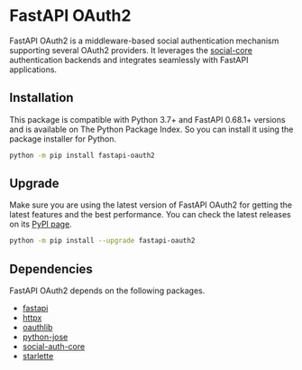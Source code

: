 # FastAPI OAuth2

FastAPI OAuth2 is a middleware-based social authentication mechanism supporting several OAuth2 providers. It leverages
the [social-core](https://github.com/python-social-auth/social-core) authentication backends and integrates seamlessly
with FastAPI applications.

## Installation

This package is compatible with Python 3.7+ and FastAPI 0.68.1+ versions and is available on The Python Package Index.
So you can install it using the package installer for Python.

```bash
python -m pip install fastapi-oauth2
```

## Upgrade

Make sure you are using the latest version of FastAPI OAuth2 for getting the latest features and the best performance.
You can check the latest releases on its [PyPI page](https://pypi.org/project/fastapi-oauth2/).

```bash
python -m pip install --upgrade fastapi-oauth2
```

## Dependencies

FastAPI OAuth2 depends on the following packages.

- [fastapi](https://github.com/tiangolo/fastapi)
- [httpx](https://github.com/encode/httpx)
- [oauthlib](https://github.com/oauthlib/oauthlib)
- [python-jose](https://github.com/mpdavis/python-jose)
- [social-auth-core](https://github.com/python-social-auth/social-core)
- [starlette](https://github.com/encode/starlette)
